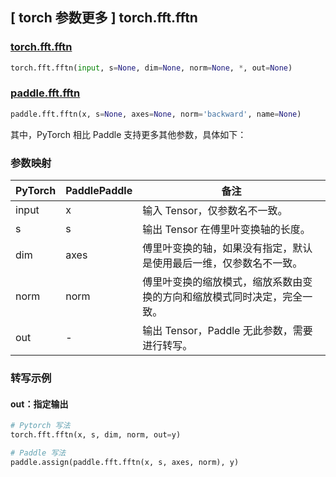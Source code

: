 ## [ torch 参数更多 ] torch.fft.fftn

### [torch.fft.fftn](https://pytorch.org/docs/stable/generated/torch.fft.fftn.html?highlight=fftn#torch.fft.fftn)

```python
torch.fft.fftn(input, s=None, dim=None, norm=None, *, out=None)
```

### [paddle.fft.fftn](https://www.paddlepaddle.org.cn/documentation/docs/zh/api/paddle/fft/fftn_cn.html)

```python
paddle.fft.fftn(x, s=None, axes=None, norm='backward', name=None)
```

其中，PyTorch 相比 Paddle 支持更多其他参数，具体如下：
### 参数映射
| PyTorch       | PaddlePaddle | 备注                                                   |
| ------------- | ------------ | ------------------------------------------------------ |
| input         | x            | 输入 Tensor，仅参数名不一致。                            |
| s             | s            | 输出 Tensor 在傅里叶变换轴的长度。                      |
| dim           | axes         | 傅里叶变换的轴，如果没有指定，默认是使用最后一维，仅参数名不一致。|
| norm           |norm          |傅里叶变换的缩放模式，缩放系数由变换的方向和缩放模式同时决定，完全一致。|
| out            | -            |输出 Tensor，Paddle 无此参数，需要进行转写。              |

### 转写示例
#### out：指定输出
```python
# Pytorch 写法
torch.fft.fftn(x, s, dim, norm, out=y)

# Paddle 写法
paddle.assign(paddle.fft.fftn(x, s, axes, norm), y)
```
